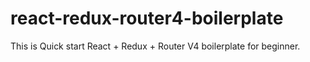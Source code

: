 # react-redux-router4-boilerplate
This is Quick start React + Redux + Router V4 boilerplate for beginner. 
